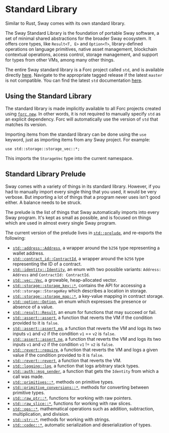 # Standard Library

<!-- This section should explain what the std-lib is -->
<!-- std_lib:example:start -->
Similar to Rust, Sway comes with its own standard library.

The Sway Standard Library is the foundation of portable Sway software, a set of minimal shared abstractions for the broader Sway ecosystem. It offers core types, like `Result<T, E>` and `Option<T>`, library-defined operations on language primitives, native asset management, blockchain contextual operations, access control, storage management, and support for types from other VMs, among many other things.
<!-- std_lib:example:end -->

The entire Sway standard library is a Forc project called `std`, and is available directly [here](https://github.com/FuelLabs/sway/tree/master/sway-lib-std). Navigate to the appropriate tagged release if the latest `master` is not compatible. You can find the latest `std` documentation [here](https://fuellabs.github.io/sway/master/std/).

## Using the Standard Library

The standard library is made implicitly available to all Forc projects created using [`forc new`](../forc/commands/forc_new.md). In other words, it is not required to manually specify `std` as an explicit dependency. Forc will automatically use the version of `std` that matches its version.

Importing items from the standard library can be done using the `use` keyword, just as importing items from any Sway project. For example:

```sway
use std::storage::storage_vec::*;
```

This imports the `StorageVec` type into the current namespace.

## Standard Library Prelude

<!-- This section should explain what the std-lib prelude is -->
<!-- prelude:example:start -->
Sway comes with a variety of things in its standard library. However, if you had to manually import every single thing that you used, it would be very verbose. But importing a lot of things that a program never uses isn't good either. A balance needs to be struck.

The prelude is the list of things that Sway automatically imports into every Sway program. It's kept as small as possible, and is focused on things which are used in almost every single Sway program.

The current version of the prelude lives in [`std::prelude`](https://github.com/FuelLabs/sway/blob/master/sway-lib-std/src/prelude.sw), and re-exports the following:

- [`std::address::Address`](https://github.com/FuelLabs/sway/blob/master/sway-lib-std/src/address.sw), a wrapper around the `b256` type representing a wallet address.
- [`std::contract_id::ContractId`](https://github.com/FuelLabs/sway/blob/master/sway-lib-std/src/contract_id.sw), a wrapper around the `b256` type representing the ID of a contract.
- [`std::identity::Identity`](https://github.com/FuelLabs/sway/blob/master/sway-lib-std/src/identity.sw), an enum with two possible variants: `Address: Address` and `ContractId: ContractId`.
- [`std::vec::Vec`](https://github.com/FuelLabs/sway/blob/master/sway-lib-std/src/vec.sw), a growable, heap-allocated vector.
- [`std::storage::storage_key::*`](https://github.com/FuelLabs/sway/blob/master/sway-lib-std/src/storage/storage_key.sw), contains the API for accessing a `std::storage::StorageKey` which describes a location in storage.
- [`std::storage::storage_map::*`](https://github.com/FuelLabs/sway/blob/master/sway-lib-std/src/storage/storage_map.sw), a key-value mapping in contract storage.
- [`std::option::Option`](https://github.com/FuelLabs/sway/blob/master/sway-lib-std/src/option.sw), an enum which expresses the presence or absence of a value.
- [`std::result::Result`](https://github.com/FuelLabs/sway/blob/master/sway-lib-std/src/result.sw), an enum for functions that may succeed or fail.
- [`std::assert::assert`](https://github.com/FuelLabs/sway/blob/master/sway-lib-std/src/assert.sw), a function that reverts the VM if the condition provided to it is `false`.
- [`std::assert::assert_eq`](https://github.com/FuelLabs/sway/blob/master/sway-lib-std/src/assert.sw), a function that reverts the VM and logs its two inputs `v1` and `v2` if the condition `v1` == `v2` is `false`.
- [`std::assert::assert_ne`](https://github.com/FuelLabs/sway/blob/master/sway-lib-std/src/assert.sw), a function that reverts the VM and logs its two inputs `v1` and `v2` if the condition `v1` != `v2` is `false`.
- [`std::revert::require`](https://github.com/FuelLabs/sway/blob/master/sway-lib-std/src/revert.sw), a function that reverts the VM and logs a given value if the condition provided to it is `false`.
- [`std::revert::revert`](https://github.com/FuelLabs/sway/blob/master/sway-lib-std/src/revert.sw), a function that reverts the VM.
- [`std::logging::log`](https://github.com/FuelLabs/sway/blob/master/sway-lib-std/src/logging.sw), a function that logs arbitrary stack types.
- [`std::auth::msg_sender`](https://github.com/FuelLabs/sway/blob/master/sway-lib-std/src/auth.sw), a function that gets the `Identity` from which a call was made.
- [`std::primitives::*`](https://github.com/FuelLabs/sway/blob/master/sway-lib-std/src/primitives.sw), methods on primitive types.
- [`std::primitive_conversions::*`](https://github.com/FuelLabs/sway/blob/master/sway-lib-std/src/primitive_conversions.sw), methods for converting between primitive types.
- [`std::raw_ptr::*`](https://github.com/FuelLabs/sway/blob/master/sway-lib-std/src/raw_ptr.sw), functions for working with raw pointers.
- [`std::raw_slice::*`](https://github.com/FuelLabs/sway/blob/master/sway-lib-std/src/raw_slice.sw), functions for working with raw slices.
- [`std::ops::*`](https://github.com/FuelLabs/sway/blob/master/sway-lib-std/src/ops.sw), mathematical operations such as addition, subtraction, multiplication, and division.
- [`std::str::*`](https://github.com/FuelLabs/sway/blob/master/sway-lib-std/src/str.sw), methods for working with strings.
- [`std::codec::*`](https://github.com/FuelLabs/sway/blob/master/sway-lib-std/src/codec.sw), automatic serialization and deserialization of types.
<!-- prelude:example:end -->
